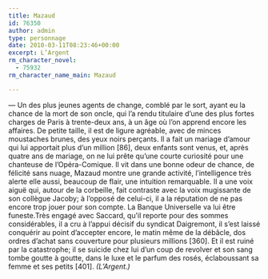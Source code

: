 ```yaml
---
title: Mazaud
id: 76350
author: admin
type: personnage
date: 2010-03-11T08:23:46+00:00
excerpt: L’Argent
rm_character_novel:
  - 75932
rm_character_name_main: Mazaud

---
```

— Un des plus jeunes agents de change, comblé par le sort, ayant eu la chance de la mort de son oncle, qui l’a rendu titulaire d’une des plus fortes charges de Paris à trente-deux ans, à un âge où l’on apprend encore les affaires. De petite taille, il est de ligure agréable, avec de minces moustaches brunes, des yeux noirs perçants. Il a fait un mariage d’amour qui lui apportait plus d’un million [86], deux enfants sont venus, et, après quatre ans de mariage, on ne lui prête qu’une courte curiosité pour une chanteuse de l’Opéra-Comique. Il vit dans une bonne odeur de chance, de félicité sans nuage, Mazaud montre une grande activité, l’intelligence très alerte elle aussi, beaucoup de flair, une intuition remarquable. Il a une voix aiguë qui, autour de la corbeille, fait contraste avec la voix mugissante de son collègue Jacoby; à l’opposé de celui-ci, il a la réputation de ne pas encore trop jouer pour son compte. La Banque Universelle va lui être funeste.Très engagé avec Saccard, qu’il reporte pour des sommes considérables, il a cru à l’appui décisif du syndicat Daigremont, il s’est laissé conquérir au point d’accepter encore, le matin même de la débâcle, dos ordres d’achat sans couverture pour plusieurs millions [360]. Et il est ruiné par la catastrophe; il se suicide chez lui d’un coup de revolver et son sang tombe goutte à goutte, dans le luxe et le parfum des rosés, éclaboussant sa femme et ses petits [401]. _(L’Argent.)_